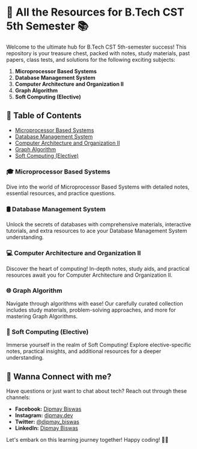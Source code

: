 # 🚀 All the Resources for B.Tech CST 5th Semester 📚

Welcome to the ultimate hub for B.Tech CST 5th-semester success! This repository is your treasure chest, packed with notes, study materials, past papers, class tests, and solutions for the following exciting subjects:

1. **Microprocessor Based Systems**
2. **Database Management System**
3. **Computer Architecture and Organization II**
4. **Graph Algorithm**
5. **Soft Computing (Elective)**

## 📖 Table of Contents

- [Microprocessor Based Systems](#microprocessor-based-systems)
- [Database Management System](#database-management-system)
- [Computer Architecture and Organization II](#computer-architecture-and-organization-ii)
- [Graph Algorithm](#graph-algorithm)
- [Soft Computing (Elective)](#soft-computing-elective)

### 🎓 Microprocessor Based Systems

Dive into the world of Microprocessor Based Systems with detailed notes, essential resources, and practice questions.

### 🛢️ Database Management System

Unlock the secrets of databases with comprehensive materials, interactive tutorials, and extra resources to ace your Database Management System understanding.

### 💻 Computer Architecture and Organization II

Discover the heart of computing! In-depth notes, study aids, and practical resources await you for Computer Architecture and Organization II.

### 🌐 Graph Algorithm

Navigate through algorithms with ease! Our carefully curated collection includes study materials, problem-solving approaches, and more for mastering Graph Algorithms.

### 🧠 Soft Computing (Elective)

Immerse yourself in the realm of Soft Computing! Explore elective-specific notes, practical insights, and additional resources for a deeper understanding.

## 🚀 Wanna Connect with me?

Have questions or just want to chat about tech? Reach out through these channels:

- **Facebook:** [Dipmay Biswas](https://www.facebook.com/dipmay.biswas.1)
- **Instagram:** [dipmay.dev](https://www.instagram.com/dipmay.dev/)
- **Twitter:** [@dipmay_biswas](https://twitter.com/dipmay_biswas)
- **LinkedIn:** [Dipmay Biswas](https://www.linkedin.com/in/dipmay-biswas-72a374227/)

Let's embark on this learning journey together! Happy coding! 🚀✨
